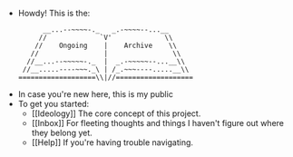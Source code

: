 - Howdy! This is the:
  ```
        __...--~~~~-._   _.-~~~~--...__
       //             `V'             \\ 
      //    Ongoing    |    Archive    \\
     //                |                \\  
    //__...--~~~~~-._  |  _.-~~~~~--...__\\ 
   //__.....----~~~._\ | /_.~~~----.....__\\
  ===================\\|//===================
  ```
- In case you're new here, this is my public
- To get you started:
	- [[Ideology]]
	  The core concept of this project.
	- [[Inbox]]
	  For fleeting thoughts and things I haven't figure out where they belong yet.
	- [[Help]]
	  If you're having trouble navigating.